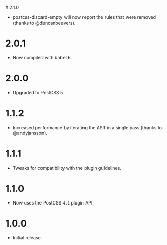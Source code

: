 # 2.1.0

* postcss-discard-empty will now report the rules that were removed
  (thanks to @duncanbeevers).

# 2.0.1

* Now compiled with babel 6.

# 2.0.0

* Upgraded to PostCSS 5.

# 1.1.2

* Increased performance by iterating the AST in a single pass
  (thanks to @andyjansson).

# 1.1.1

* Tweaks for compatibility with the plugin guidelines.

# 1.1.0

* Now uses the PostCSS `4.1` plugin API.

# 1.0.0

* Initial release.
